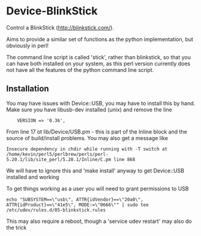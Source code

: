 # Device-BlinkStick

Control a BlinkStick (http://blinkstick.com/).

Aims to provide a similar set of functions as the python implementation,
but obviously in perl!

The command line script is called 'stick', rather than blinkstick, so that you can
have both installed on your system, as this perl version currently does not have
all the features of the python command line script.

## Installation

You may have issues with Device::USB, you may have to install this by hand.
Make sure you have libusb-dev installed (unix) and remove the line

        VERSION => '0.36',

From line 17 ot lib/Device/USB.pm - this is part of the Inline block and the source of build/install
problems. You may also get a message like

    Insecure dependency in chdir while running with -T switch at /home/kevin/perl5/perlbrew/perls/perl-5.20.1/lib/site_perl/5.20.1/Inline/C.pm line 868

We will have to ignore this and 'make install' anyway to get Device::USB installed and working

To get things working as a user you will need to grant permissions to USB

    echo "SUBSYSTEM==\"usb\", ATTR{idVendor}==\"20a0\", ATTR{idProduct}==\"41e5\", MODE:=\"0666\"" | sudo tee /etc/udev/rules.d/85-blinkstick.rules

This may also require a reboot, though a 'service udev restart' may also do the trick
